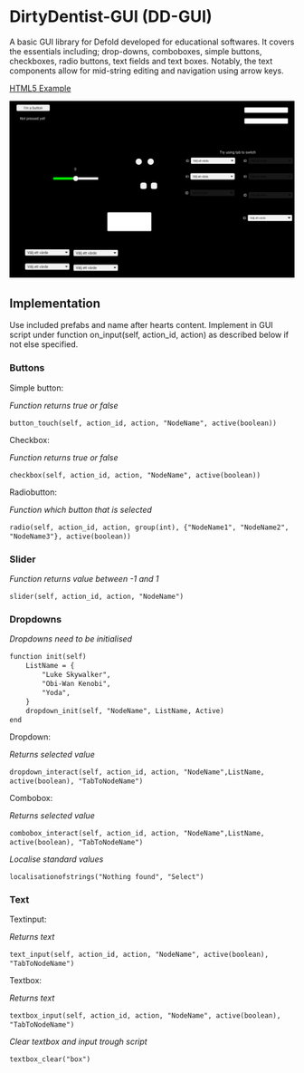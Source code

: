 # DirtyDentist-GUI (DD-GUI)
A basic GUI library for Defold developed for educational softwares. It covers the essentials including; drop-downs, comboboxes, simple buttons, checkboxes, radio buttons, text fields and text boxes. Notably, the text components allow for mid-string editing and navigation using arrow keys.

[HTML5 Example](https://skogsheden.se/dirtydentist)

![Screenshot](/screenshot.png)

## Implementation

Use included prefabs and name after hearts content. Implement in GUI script under function on_input(self, action_id, action) as described below if not else specified. 

### Buttons
Simple button:

*Function returns true or false*
```
button_touch(self, action_id, action, "NodeName", active(boolean))
```
Checkbox:

*Function returns true or false*
```
checkbox(self, action_id, action, "NodeName", active(boolean))
```
Radiobutton:

*Function which button that is selected*
```
radio(self, action_id, action, group(int), {"NodeName1", "NodeName2", "NodeName3"}, active(boolean))
```

### Slider
*Function returns value between -1 and 1*

```
slider(self, action_id, action, "NodeName")
```

### Dropdowns

*Dropdowns need to be initialised*
```
function init(self)
	ListName = {
		"Luke Skywalker",
		"Obi-Wan Kenobi",
		"Yoda",
	}
	dropdown_init(self, "NodeName", ListName, Active)
end
```
Dropdown:

*Returns selected value*
```
dropdown_interact(self, action_id, action, "NodeName",ListName, active(boolean), "TabToNodeName")
```

Combobox:

*Returns selected value*
```
combobox_interact(self, action_id, action, "NodeName",ListName, active(boolean), "TabToNodeName")
```

*Localise standard values*
```
localisationofstrings("Nothing found", "Select")
```
### Text

Textinput:

*Returns text*
```
text_input(self, action_id, action, "NodeName", active(boolean), "TabToNodeName")
```

Textbox:

*Returns text*
```
textbox_input(self, action_id, action, "NodeName", active(boolean), "TabToNodeName")
```
*Clear textbox and input trough script*
```
textbox_clear("box")
```

